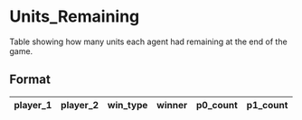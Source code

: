 # Units_Remaining
Table showing how many units each agent had remaining at the end of the game.

## Format

| player_1 | player_2 | win_type | winner | p0_count | p1_count |
| -------- | -------- | -------- | ------ | -------- | -------- |